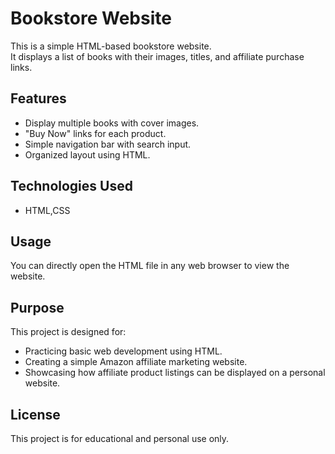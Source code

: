 # Bookstore Website
 
This is a simple HTML-based  bookstore website.  
It displays a list of books with their images, titles, and affiliate purchase links.

## Features

- Display multiple books with cover images.
- "Buy Now" links for each product.
- Simple navigation bar with search input.
- Organized layout using HTML.

## Technologies Used

- HTML,CSS

## Usage

You can directly open the HTML file in any web browser to view the website.

## Purpose

This project is designed for:

- Practicing basic web development using HTML.
- Creating a simple Amazon affiliate marketing website.
- Showcasing how affiliate product listings can be displayed on a personal website.



## License

This project is for educational and personal use only.
